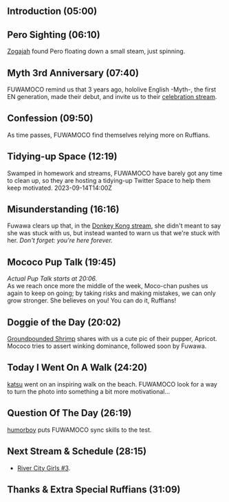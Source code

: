 ## Introduction (05:00)

## Pero Sighting  (06:10)

[Zogajah](https://twitter.com/zogajah/status/1697460559141343503) found Pero floating down a small steam, just spinning.

## Myth 3rd Anniversary (07:40)

FUWAMOCO remind us that 3 years ago, hololive English -Myth-, the first EN generation, made their debut, and invite us to their [celebration stream](https://youtu.be/gYEsfr1Y-CI).

## Confession (09:50)

As time passes, FUWAMOCO find themselves relying more on Ruffians.

## Tidying-up Space (12:19)

Swamped in homework and streams, FUWAMOCO have barely got any time to clean up, so they are hosting a tidying-up Twitter Space to help them keep motivated. 2023-09-14T14:00Z

## Misunderstanding (16:16)

Fuwawa clears up that, in the [Donkey Kong stream](https://youtu.be/ndNZ1ClWZ6g), she didn't meant to say she was stuck with us, but instead wanted to warn us that we're stuck with her. *Don't forget: you're here forever.*

## Mococo Pup Talk (19:45)

*Actual Pup Talk starts at 20:06.*  
As we reach once more the middle of the week, Moco-chan pushes us again to keep on going; by taking risks and making mistakes, we can only grow stronger. She believes on you! You can do it, Ruffians!

## Doggie of the Day (20:02)

[Groundpounded Shrimp](https://twitter.com/Loc_Panda/status/1691828105336483884) shares with us a cute pic of their pupper, Apricot. Mococo tries to assert winking dominance, followed soon by Fuwawa.

## Today I Went On A Walk (24:20)

[katsu](https://twitter.com/katsupantsu/status/1699085182396162443) went on an inspiring walk on the beach. FUWAMOCO look for a way to turn the photo into something a bit more motivational...

## Question Of The Day (26:19)

[humorboy](https://vxtwitter.com/2humorboy/status/1694187446320418898) puts FUWAMOCO sync skills to the test.

## Next Stream & Schedule (28:15)

* [River City Girls #3](https://youtu.be/83nCZ3DPUJo).

## Thanks & Extra Special Ruffians (31:09)
